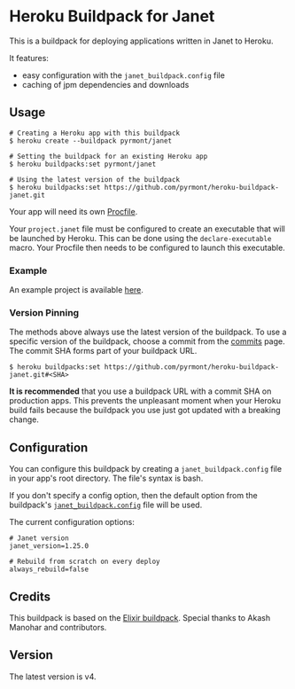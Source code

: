 # Heroku Buildpack for Janet

This is a buildpack for deploying applications written in Janet to Heroku.

It features:

- easy configuration with the `janet_buildpack.config` file
- caching of jpm dependencies and downloads

## Usage

```shell
# Creating a Heroku app with this buildpack
$ heroku create --buildpack pyrmont/janet

# Setting the buildpack for an existing Heroku app
$ heroku buildpacks:set pyrmont/janet

# Using the latest version of the buildpack
$ heroku buildpacks:set https://github.com/pyrmont/heroku-buildpack-janet.git
```

Your app will need its own [Procfile][].

[Procfile]: https://devcenter.heroku.com/articles/procfile

Your `project.janet` file must be configured to create an executable that will
be launched by Heroku. This can be done using the `declare-executable` macro.
Your Procfile then needs to be configured to launch this executable.

### Example

An example project is available [here][hello-janet].

[hello-janet]: https://github.com/pyrmont/hello-janet

### Version Pinning

The methods above always use the latest version of the buildpack. To use a
specific version of the buildpack, choose a commit from the [commits][] page.
The commit SHA forms part of your buildpack URL.

[commits]: https://github.com/pyrmont/heroku-buildpack-janet/commits/master

```shell
$ heroku buildpacks:set https://github.com/pyrmont/heroku-buildpack-janet.git#<SHA>
```

**It is recommended** that you use a buildpack URL with a commit SHA on production
apps. This prevents the unpleasant moment when your Heroku build fails because
the buildpack you use just got updated with a breaking change.

## Configuration

You can configure this buildpack by creating a `janet_buildpack.config` file in
your app's root directory. The file's syntax is bash.

If you don't specify a config option, then the default option from the
buildpack's [`janet_buildpack.config`][config] file will be used.

[config]: https://github.com/pyrmont/heroku-buildpack-janet/blob/master/janet_buildpack.config

The current configuration options:

```shell
# Janet version
janet_version=1.25.0

# Rebuild from scratch on every deploy
always_rebuild=false
```

## Credits

This buildpack is based on the [Elixir buildpack][elixir-bp]. Special thanks to
Akash Manohar and contributors.

[elixir-bp]: https://github.com/HashNuke/heroku-buildpack-elixir

## Version

The latest version is v4.
